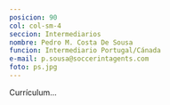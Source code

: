 ```yaml
---
posicion: 90
col: col-sm-4
seccion: Intermediarios
nombre: Pedro M. Costa De Sousa
funcion: Intermediario Portugal/Cánada
e-mail: p.sousa@soccerintagents.com
foto: ps.jpg
---
```

Currículum...
